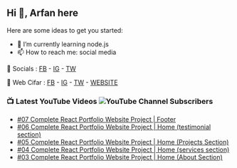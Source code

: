## Hi 👋, Arfan here

Here are some ideas to get you started: 
- 🌱 I’m currently learning node.js
- 📫 How to reach me: social media


🤙 Socials : [FB][FB] - [IG][IG] - [TW][TW]

🏦 Web Cifar : [FB][WCFB] - [IG][WCIG] - [TW][WCTW] - [WEBSITE][WCWebsite]


### 📺 Latest YouTube Videos ![YouTube Channel Subscribers](https://img.shields.io/youtube/channel/subscribers/UCdxaLo9ALJgXgOUDURRPGiQ?style=social)
<!-- YOUTUBE:START -->
- [#07 Complete React Portfolio Website Project | Footer](https://www.youtube.com/watch?v=sbFh6WhIOu0)
- [#06 Complete React Portfolio Website Project | Home (testimonial section)](https://www.youtube.com/watch?v=uhZ22CXp7Wc)
- [#05 Complete React Portfolio Website Project | Home (Projects Section)](https://www.youtube.com/watch?v=aCMaf3_3-EU)
- [#04 Complete React Portfolio Website Project | Home (services section)](https://www.youtube.com/watch?v=RWshjKJdwro)
- [#03 Complete React Portfolio Website Project | Home (About Section)](https://www.youtube.com/watch?v=7HDR1OAw0Ts)
<!-- YOUTUBE:END -->

[FB]: http://facebook.com/fb.shaifarfan08
[IG]: http://instagram.com/shaifarfan08
[TW]: http://twitter.com/shaifarfan08
[WCFB]: http://facebook.com/webcifar
[WCIG]: http://instagram.com/web_cifar
[WCTW]: http://twitter.com/webcifar
[WCWebsite]: http://webcifar.com
